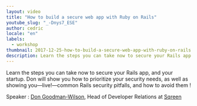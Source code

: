 ```yaml
---
layout: video
title: "How to build a secure web app with Ruby on Rails"
youtube_slug: "_-Dnys7_ESE"
author: cedric
locale: "en"
labels:
  - workshop
thumbnail: 2017-12-25-how-to-build-a-secure-web-app-with-ruby-on-rails.jpg
description: Learn the steps you can take now to secure your Rails app and discover the common security pitfalls, and how to avoid them !
---
```


Learn the steps you can take now to secure your Rails app, and your startup. Don will show you how to prioritize your security needs, as well as showing you—live!—common Rails security pitfalls, and how to avoid them !

Speaker : [Don Goodman-Wilson](https://www.linkedin.com/in/degoodmanwilson/?ppe=1), Head of Developer Relations at [Sqreen](https://www.sqreen.io/)